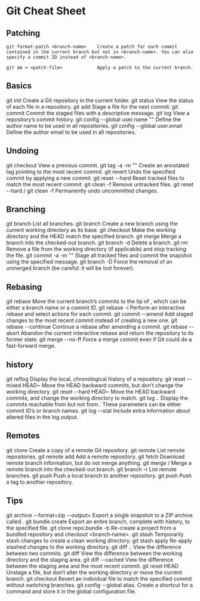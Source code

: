 # Git Cheat Sheet

## Patching

    git format-patch <branch-name>    Create a patch for each commit contained in the current branch but not in <branch-name>. You can also specify a commit ID instead of <branch-name>.

    git am < <patch-file>             Apply a patch to the current branch.


## Basics

  git init
  Create a Git repository in the current folder.
  git status
  View the status of each file in a repository.
  git add <file>
  Stage a file for the next commit.
  git commit
  Commit the staged files with a descriptive message.
  git log
  View a repository’s commit history.
  git config --global user.name "<name>"
  Define the author name to be used in all repositories.
  git config --global user.email <email>
  Define the author email to be used in all repositories.

## Undoing

  git checkout <commit-id>
  View a previous commit.
  git tag -a <tag-name> -m "<description>"
  Create an annotated tag pointing to the most recent commit.
  git revert <commit-id>
  Undo the specified commit by applying a new commit.
  git reset --hard
  Reset tracked files to match the most recent commit.
  git clean -f
  Remove untracked files.
  git reset --hard / git clean -f
  Permanently undo uncommitted changes.

## Branching

  git branch
  List all branches.
  git branch <branch-name>
  Create a new branch using the current working directory as its base.
  git checkout <branch-name>
  Make the working directory and the HEAD match the specified branch.
  git merge <branch-name>
  Merge a branch into the checked-out branch.
  git branch -d <branch-name>
  Delete a branch.
  git rm <file>
  Remove a file from the working directory (if applicable) and stop tracking the file.
  git commit -a -m "<message>"
  Stage all tracked files and commit the snapshot using the specified message.
  git branch -D <branch-name>
  Force the removal of an unmerged branch (be careful: it will be lost forever).

## Rebasing

  git rebase <new-base>
  Move the current branch’s commits to the tip of <new-base>, which can be either a branch name or a commit ID.
  git rebase -i <new-base>
  Perform an interactive rebase and select actions for each commit.
  git commit --amend
  Add staged changes to the most recent commit instead of creating a new one.
  git rebase --continue
  Continue a rebase after amending a commit.
  git rebase --abort
  Abandon the current interactive rebase and return the repository to its former state.
  git merge --no-ff <branch-name>
  Force a merge commit even if Git could do a fast-forward merge.

## history

  git reflog
  Display the local, chronological history of a repository.
  git reset --mixed HEAD~<n>
  Move the HEAD backward <n> commits, but don’t change the working directory.
  git reset --hard HEAD~<n>
  Move the HEAD backward <n> commits, and change the working directory to match.
  git log <since>..<until>
  Display the commits reachable from <until> but not from <since>. These parameters can be either commit ID’s or branch names.
  git log --stat
  Include extra information about altered files in the log output.

## Remotes

  git clone <remote-path>
  Create a copy of a remote Git repository.
  git remote
  List remote repositories.
  git remote add <remote-name> <remote-path>
  Add a remote repository.
  git fetch <remote-name>
  Download remote branch information, but do not merge anything.
  git merge <remote-name>/<branch-name>
  Merge a remote branch into the checked-out branch.
  git branch -r
  List remote branches.
  git push <remote-name> <branch-name>
  Push a local branch to another repository.
  git push <remote-name> <tag-name>
  Push a tag to another repository.

## Tips

  git archive <branch-name> --format=zip --output=<file>
  Export a single snapshot to a ZIP archive called <file>.
  git bundle create <file> <branch-name>
  Export an entire branch, complete with history, to the specified file.
  git clone repo.bundle <repo-dir> -b <branch-name>
  Re-create a project from a bundled repository and checkout <branch‑name>.
  git stash
  Temporarily stash changes to create a clean working directory.
  git stash apply
  Re-apply stashed changes to the working directory.
  git diff <commit-id>..<commit-id>
  View the difference between two commits.
  git diff
  View the difference between the working directory and the staging area.
  git diff --cached
  View the difference between the staging area and the most recent commit.
  git reset HEAD <file>
  Unstage a file, but don’t alter the working directory or move the current branch.
  git checkout <commit-id> <file>
  Revert an individual file to match the specified commit without switching branches.
  git config --global alias.<alias-name> <git-command>
  Create a shortcut for a command and store it in the global configuration file.
